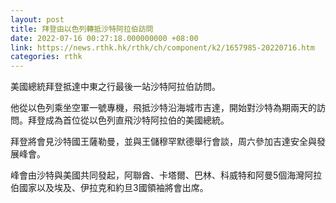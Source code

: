 ```yaml
---
layout: post
title: 拜登由以色列轉抵沙特阿拉伯訪問
date: 2022-07-16 00:27:18.000000000 +08:00
link: https://news.rthk.hk/rthk/ch/component/k2/1657985-20220716.htm
categories: rthk
---
```


美國總統拜登抵達中東之行最後一站沙特阿拉伯訪問。

他從以色列乘坐空軍一號專機，飛抵沙特沿海城市吉達，開始對沙特為期兩天的訪問。拜登成為首位從以色列直飛沙特阿拉伯的美國總統。

拜登將會見沙特國王薩勒曼，並與王儲穆罕默德舉行會談，周六參加吉達安全與發展峰會。

峰會由沙特與美國共同發起，阿聯酋、卡塔爾、巴林、科威特和阿曼5個海灣阿拉伯國家以及埃及、伊拉克和約旦3國領袖將會出席。
